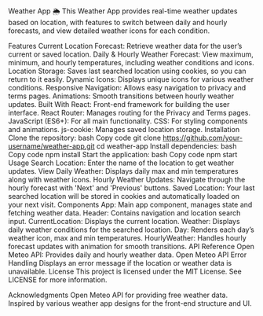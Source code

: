 Weather App 🌦️
This Weather App provides real-time weather updates based on location, with features to switch between daily and hourly forecasts, and view detailed weather icons for each condition.

Features
Current Location Forecast: Retrieve weather data for the user’s current or saved location.
Daily & Hourly Weather Forecast: View maximum, minimum, and hourly temperatures, including weather conditions and icons.
Location Storage: Saves last searched location using cookies, so you can return to it easily.
Dynamic Icons: Displays unique icons for various weather conditions.
Responsive Navigation: Allows easy navigation to privacy and terms pages.
Animations: Smooth transitions between hourly weather updates.
Built With
React: Front-end framework for building the user interface.
React Router: Manages routing for the Privacy and Terms pages.
JavaScript (ES6+): For all main functionality.
CSS: For styling components and animations.
js-cookie: Manages saved location storage.
Installation
Clone the repository:
bash
Copy code
git clone https://github.com/your-username/weather-app.git
cd weather-app
Install dependencies:
bash
Copy code
npm install
Start the application:
bash
Copy code
npm start
Usage
Search Location: Enter the name of the location to get weather updates.
View Daily Weather: Displays daily max and min temperatures along with weather icons.
Hourly Weather Updates: Navigate through the hourly forecast with 'Next' and 'Previous' buttons.
Saved Location: Your last searched location will be stored in cookies and automatically loaded on your next visit.
Components
App: Main app component, manages state and fetching weather data.
Header: Contains navigation and location search input.
CurrentLocation: Displays the current location.
Weather: Displays daily weather conditions for the searched location.
Day: Renders each day’s weather icon, max and min temperatures.
HourlyWeather: Handles hourly forecast updates with animation for smooth transitions.
API Reference
Open Meteo API: Provides daily and hourly weather data.
Open Meteo API
Error Handling
Displays an error message if the location or weather data is unavailable.
License
This project is licensed under the MIT License. See LICENSE for more information.

Acknowledgments
Open Meteo API for providing free weather data.
Inspired by various weather app designs for the front-end structure and UI.
